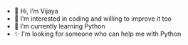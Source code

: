 - 👋 Hi, I’m Vijaya
- 👀 I’m interested in coding and willing to improve it too
- 🌱 I’m currently learning Python
- ✨ I'm looking for someone who can help me with Python


<!---
vijayavizz/vijayavizz is a ✨ special ✨ repository because its `README.md` (this file) appears on your GitHub profile.
You can click the Preview link to take a look at your changes.
--->
